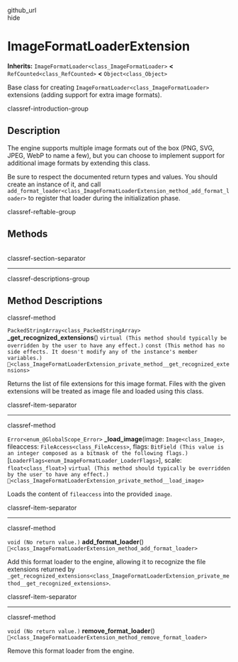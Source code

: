github\_url  
hide

# ImageFormatLoaderExtension

**Inherits:** `ImageFormatLoader<class_ImageFormatLoader>` **&lt;**
`RefCounted<class_RefCounted>` **&lt;** `Object<class_Object>`

Base class for creating `ImageFormatLoader<class_ImageFormatLoader>`
extensions (adding support for extra image formats).

classref-introduction-group

## Description

The engine supports multiple image formats out of the box (PNG, SVG,
JPEG, WebP to name a few), but you can choose to implement support for
additional image formats by extending this class.

Be sure to respect the documented return types and values. You should
create an instance of it, and call
`add_format_loader<class_ImageFormatLoaderExtension_method_add_format_loader>`
to register that loader during the initialization phase.

classref-reftable-group

## Methods

<table>
<tbody>
<tr>
</tr>
<tr>
</tr>
<tr>
</tr>
<tr>
</tr>
</tbody>
</table>

classref-section-separator

------------------------------------------------------------------------

classref-descriptions-group

## Method Descriptions

classref-method

`PackedStringArray<class_PackedStringArray>`
**\_get\_recognized\_extensions**()
`virtual (This method should typically be overridden by the user to have any effect.)`
`const (This method has no side effects. It doesn't modify any of the instance's member variables.)`
`🔗<class_ImageFormatLoaderExtension_private_method__get_recognized_extensions>`

Returns the list of file extensions for this image format. Files with
the given extensions will be treated as image file and loaded using this
class.

classref-item-separator

------------------------------------------------------------------------

classref-method

`Error<enum_@GlobalScope_Error>` **\_load\_image**(image:
`Image<class_Image>`, fileaccess: `FileAccess<class_FileAccess>`, flags:
`BitField (This value is an integer composed as a bitmask of the following flags.)`\[`LoaderFlags<enum_ImageFormatLoader_LoaderFlags>`\],
scale: `float<class_float>`)
`virtual (This method should typically be overridden by the user to have any effect.)`
`🔗<class_ImageFormatLoaderExtension_private_method__load_image>`

Loads the content of `fileaccess` into the provided `image`.

classref-item-separator

------------------------------------------------------------------------

classref-method

`void (No return value.)` **add\_format\_loader**()
`🔗<class_ImageFormatLoaderExtension_method_add_format_loader>`

Add this format loader to the engine, allowing it to recognize the file
extensions returned by
`_get_recognized_extensions<class_ImageFormatLoaderExtension_private_method__get_recognized_extensions>`.

classref-item-separator

------------------------------------------------------------------------

classref-method

`void (No return value.)` **remove\_format\_loader**()
`🔗<class_ImageFormatLoaderExtension_method_remove_format_loader>`

Remove this format loader from the engine.

